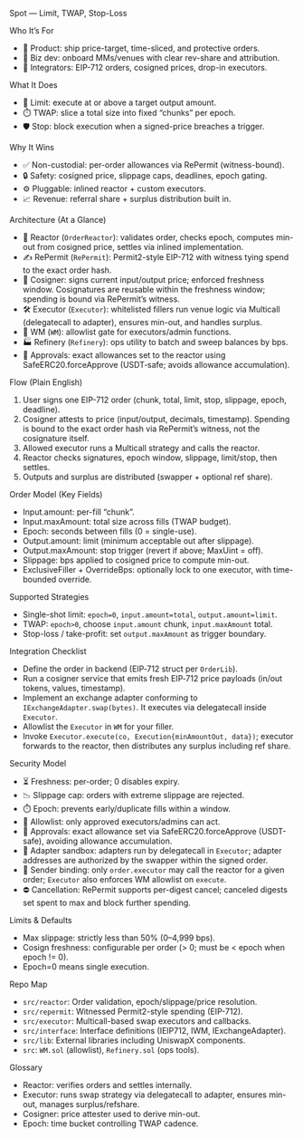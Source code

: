 Spot — Limit, TWAP, Stop-Loss

Who It’s For

- 🧭 Product: ship price-target, time-sliced, and protective orders.
- 🤝 Biz dev: onboard MMs/venues with clear rev-share and attribution.
- 🧩 Integrators: EIP-712 orders, cosigned prices, drop-in executors.

What It Does

- 🎯 Limit: execute at or above a target output amount.
- ⏱️ TWAP: slice a total size into fixed “chunks” per epoch.
- 🛡️ Stop: block execution when a signed-price breaches a trigger.

Why It Wins

- ✅ Non-custodial: per-order allowances via RePermit (witness-bound).
- 🔒 Safety: cosigned price, slippage caps, deadlines, epoch gating.
- ⚙️ Pluggable: inlined reactor + custom executors.
- 📈 Revenue: referral share + surplus distribution built in.

Architecture (At a Glance)

- 🧠 Reactor (`OrderReactor`): validates order, checks epoch, computes min-out from cosigned price, settles via inlined implementation.
- ✍️ RePermit (`RePermit`): Permit2-style EIP-712 with witness tying spend to the exact order hash.
- 🧾 Cosigner: signs current input/output price; enforced freshness window. Cosignatures are reusable within the freshness window; spending is bound via RePermit’s witness.
 - 🛠️ Executor (`Executor`): whitelisted fillers run venue logic via Multicall (delegatecall to adapter), ensures min-out, and handles surplus.
  - 🔐 WM (`WM`): allowlist gate for executors/admin functions.
  - 🏭 Refinery (`Refinery`): ops utility to batch and sweep balances by bps.
  - 🧰 Approvals: exact allowances set to the reactor using SafeERC20.forceApprove (USDT‑safe; avoids allowance accumulation).

Flow (Plain English)

1) User signs one EIP-712 order (chunk, total, limit, stop, slippage, epoch, deadline).
2) Cosigner attests to price (input/output, decimals, timestamp). Spending is bound to the exact order hash via RePermit’s witness, not the cosignature itself.
3) Allowed executor runs a Multicall strategy and calls the reactor.
4) Reactor checks signatures, epoch window, slippage, limit/stop, then settles.
5) Outputs and surplus are distributed (swapper + optional ref share).

Order Model (Key Fields)

- Input.amount: per-fill “chunk”.
- Input.maxAmount: total size across fills (TWAP budget).
- Epoch: seconds between fills (0 = single-use).
- Output.amount: limit (minimum acceptable out after slippage).
- Output.maxAmount: stop trigger (revert if above; MaxUint = off).
- Slippage: bps applied to cosigned price to compute min-out.
- ExclusiveFiller + OverrideBps: optionally lock to one executor, with time-bounded override.

Supported Strategies

- Single-shot limit: `epoch=0`, `input.amount=total`, `output.amount=limit`.
- TWAP: `epoch>0`, choose `input.amount` chunk, `input.maxAmount` total.
- Stop-loss / take-profit: set `output.maxAmount` as trigger boundary.

Integration Checklist

- Define the order in backend (EIP‑712 struct per `OrderLib`).
- Run a cosigner service that emits fresh EIP‑712 price payloads (in/out tokens, values, timestamp).
- Implement an exchange adapter conforming to `IExchangeAdapter.swap(bytes)`. It executes via delegatecall inside `Executor`.
- Allowlist the `Executor` in `WM` for your filler.
- Invoke `Executor.execute(co, Execution{minAmountOut, data})`; executor forwards to the reactor, then distributes any surplus including ref share.

Security Model

- ⏳ Freshness: per-order; 0 disables expiry.
- 📉 Slippage cap: orders with extreme slippage are rejected.
- ⏱️ Epoch: prevents early/duplicate fills within a window.
- 🔐 Allowlist: only approved executors/admins can act.
- 🔑 Approvals: exact allowance set via SafeERC20.forceApprove (USDT-safe), avoiding allowance accumulation.
- 🧩 Adapter sandbox: adapters run by delegatecall in `Executor`; adapter addresses are authorized by the swapper within the signed order.
 - 👤 Sender binding: only `order.executor` may call the reactor for a given order; `Executor` also enforces WM allowlist on `execute`.
 - ⛔ Cancellation: RePermit supports per-digest cancel; canceled digests set spent to max and block further spending.

Limits & Defaults

- Max slippage: strictly less than 50% (0–4,999 bps).
- Cosign freshness: configurable per order (> 0; must be < epoch when epoch != 0).
- Epoch=0 means single execution.

Repo Map

- `src/reactor`: Order validation, epoch/slippage/price resolution.
- `src/repermit`: Witnessed Permit2-style spending (EIP-712).
- `src/executor`: Multicall-based swap executors and callbacks.
- `src/interface`: Interface definitions (IEIP712, IWM, IExchangeAdapter).
- `src/lib`: External libraries including UniswapX components.
- `src`: `WM.sol` (allowlist), `Refinery.sol` (ops tools).

Glossary

- Reactor: verifies orders and settles internally.
- Executor: runs swap strategy via delegatecall to adapter, ensures min-out, manages surplus/refshare.
- Cosigner: price attester used to derive min-out.
- Epoch: time bucket controlling TWAP cadence.
